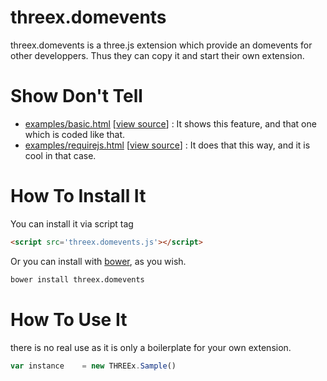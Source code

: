 threex.domevents
================

threex.domevents is a three.js extension which provide an domevents for other developpers.
Thus they can copy it and start their own extension.

Show Don't Tell
===============
* [examples/basic.html](http://jeromeetienne.github.io/threex.domevents/examples/basic.html)
\[[view source](https://github.com/jeromeetienne/threex.domevents/blob/master/examples/basic.html)\] :
It shows this feature, and that one which is coded like that.
* [examples/requirejs.html](http://jeromeetienne.github.io/threex.domevents/examples/requirejs.html)
\[[view source](https://github.com/jeromeetienne/threex.domevents/blob/master/examples/requirejs.html)\] :
It does that this way, and it is cool in that case.

How To Install It
=================

You can install it via script tag

```html
<script src='threex.domevents.js'></script>
```

Or you can install with [bower](http://bower.io/), as you wish.

```bash
bower install threex.domevents
```

How To Use It
=============

there is no real use as it is only a boilerplate for your own extension.

```javascript
var instance	= new THREEx.Sample()
```

